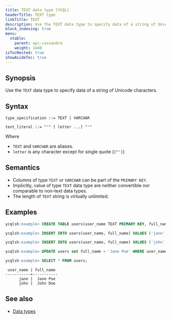 ```yaml
---
title: TEXT data type [YCQL]
headerTitle: TEXT type
linkTitle: TEXT
description: Use the TEXT data type to specify data of a string of Unicode characters.
block_indexing: true
menu:
  stable:
    parent: api-cassandra
    weight: 1440
isTocNested: true
showAsideToc: true
---
```


## Synopsis

Use the `TEXT` data type to specify data of a string of Unicode characters.

## Syntax

```
type_specification ::= TEXT | VARCHAR

text_literal ::= "'" [ letter ...] "'"
```

Where 

- `TEXT` and `VARCHAR` are aliases.
- `letter` is any character except for single quote (`[^']`)

## Semantics

- Columns of type `TEXT` or `VARCHAR` can be part of the `PRIMARY KEY`.
- Implicitly, value of type `TEXT` data type are neither convertible nor comparable to non-text data types.
- The length of `TEXT` string is virtually unlimited.

## Examples

```sql
ycqlsh:example> CREATE TABLE users(user_name TEXT PRIMARY KEY, full_name VARCHAR);
```

```sql
ycqlsh:example> INSERT INTO users(user_name, full_name) VALUES ('jane', 'Jane Doe');
```

```sql
ycqlsh:example> INSERT INTO users(user_name, full_name) VALUES ('john', 'John Doe');
```

```sql
ycqlsh:example> UPDATE users set full_name = 'Jane Poe' WHERE user_name = 'jane';
```

```sql
ycqlsh:example> SELECT * FROM users;
```

```
 user_name | full_name
-----------+-----------
      jane |  Jane Poe
      john |  John Doe
```

## See also

- [Data types](..#data-types)
